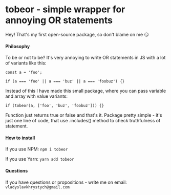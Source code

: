 # tobeor - simple wrapper for annoying OR statements

Hey! That's my first open-source package, so don't blame on me 😏

#### Philosophy

To be or not to be?
It's very annoying to write OR statements in JS with a lot of variants like this:

```
const a = 'foo';

if (a === 'foo' || a === 'buz' || a === 'foobuz') {}
```

Instead of this I have made this small package, where you can pass variable and array with value variants:

```
if (tobeor(a, ['foo', 'buz', 'foobuz'])) {}
```

Function just returns true or false and that's it.
Package pretty simple - it's just one line of code, that use .includes() method to check truthfulness of statement.

#### How to install

If you use NPM: `npm i tobeor`

If you use Yarn: `yarn add tobeor`

#### Questions

If you have questions or propositions - write me on email: `vladyslavkhrystych@gmail.com`
